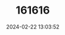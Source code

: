 ---
title: "161616"
category: "Chiloscyllium burmensis"
draft: false
date: 2024-02-22 13:03:52
languages:
  Spanish; Castilian: ["Bamboa Birmana"]
  French: ["Chabot Birman"]
  English: ["Burmese Bambooshark"]
---